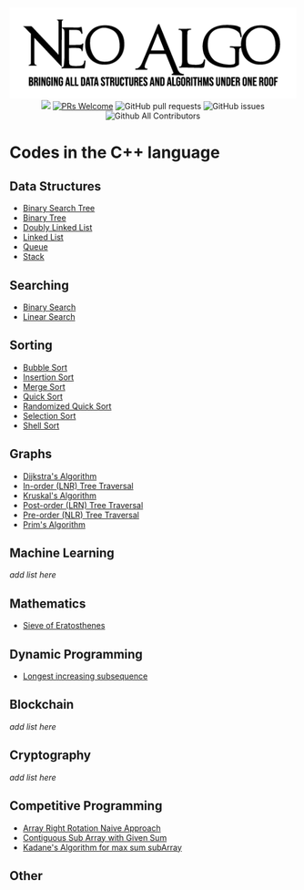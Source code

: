 <p align="center">
    <img src="../img/neo_algo.png"><br>
    <img src="https://img.shields.io/github/license/tesseractcoding/neoalgo?style=flat">
    <a href="http://makeapullrequest.com" target="_blank"><img src="https://img.shields.io/badge/PRs-welcome-brightgreen.svg?style=flat" alt="PRs Welcome"></a>
    <img alt="GitHub pull requests" src="https://img.shields.io/github/issues-pr/tesseractcoding/neoalgo">
    <img alt="GitHub issues" src="https://img.shields.io/github/issues/tesseractcoding/neoalgo">
    <img alt="Github All Contributors" src="https://img.shields.io/github/all-contributors/tesseractcoding/neoalgo">
</p>

# Codes in the C++ language

## Data Structures
* [Binary Search Tree](/ds/BinarySearchTree.cpp)
* [Binary Tree](/ds/BinaryTree.cpp)
* [Doubly Linked List](/ds/DoublyLinkedList.cpp)
* [Linked List](/ds/LinkedList.cpp)
* [Queue](/ds/Queue.cpp)
* [Stack](/ds/Stack_Implementation.cpp)

## Searching
* [Binary Search](/search/Binary_Search.cpp)
* [Linear Search](/search/Linear_Search.cpp)

## Sorting
* [Bubble Sort](/sort/Bubble_Sort.cpp)
* [Insertion Sort](/sort/insertion.cpp)
* [Merge Sort](/sort/Merge_Sort.cpp)
* [Quick Sort](/sort/Quick_Sort.cpp)
* [Randomized Quick Sort](/sort/Randomized_Quick_Sort.cpp)
* [Selection Sort](/sort/selection_sort.cpp)
* [Shell Sort](/sort/ShellSort.cpp)

## Graphs
* [Dijkstra's Algorithm](/graphs/Dijkstra_algorithm.cpp)
* [In-order (LNR) Tree Traversal](/graphs/inorder-traversal.cpp)
* [Kruskal's Algorithm](/graphs/kruskal_Algorithm.cpp)
* [Post-order (LRN) Tree Traversal](/graphs/Postorder_Traversal.cpp)
* [Pre-order (NLR) Tree Traversal](/graphs/Preorder_Traversal.cpp)
* [Prim's Algorithm](/graphs/Prim_Algorithm.cpp)

## Machine Learning
_add list here_

## Mathematics
* [Sieve of Eratosthenes](/math/Sieve_of_Eratosthenes.cpp)

## Dynamic Programming
* [Longest increasing subsequence](/dp/longest_increasing_subsequence.cpp)

## Blockchain
_add list here_

## Cryptography
_add list here_

## Competitive Programming
* [Array Right Rotation Naive Approach](/cp/Array_Right_Rotate.cpp)
* [Contiguous Sub Array with Given Sum](/cp/SubArrayWithGivenSum.cpp)
* [Kadane's Algorithm for max sum subArray](/cp/Kadane_Alogorithm.cpp)

## Other

